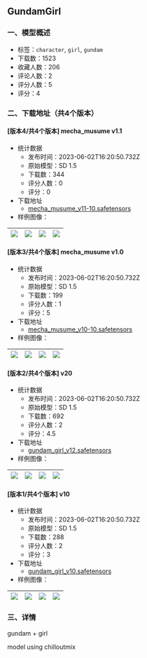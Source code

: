 ## GundamGirl
### 一、模型概述

- 标签：`character`, `girl`, `gundam`
- 下载数：1523
- 收藏人数：206
- 评论人数：2
- 评分人数：5
- 评分：4

### 二、下载地址（共4个版本）

#### [版本4/共4个版本] mecha_musume v1.1

- 统计数据
  - 发布时间：2023-06-02T16:20:50.732Z
  - 原始模型：SD 1.5
  - 下载数：344
  - 评分人数：0
  - 评分：0
- 下载地址
  - [mecha_musume_v11-10.safetensors](https://civitai.com/api/download/models/87758)
- 样例图像：

| <img src="https://image.civitai.com/xG1nkqKTMzGDvpLrqFT7WA/474bf219-b659-4f31-a0f5-0984460aad90/width=450/1006605.jpeg" /> | <img src="https://image.civitai.com/xG1nkqKTMzGDvpLrqFT7WA/9a7c380f-e0d4-4ded-b955-8621bb16d08c/width=450/1006603.jpeg" /> | <img src="https://image.civitai.com/xG1nkqKTMzGDvpLrqFT7WA/6fab01c2-e696-4972-9386-c09aeb71bc82/width=450/1037023.jpeg" /> | <img src="https://image.civitai.com/xG1nkqKTMzGDvpLrqFT7WA/fddb839b-8d5e-4e0f-a525-47ecedeae04f/width=450/1006606.jpeg" /> |
| ---- | ---- | ---- | ---- |

#### [版本3/共4个版本] mecha_musume v1.0

- 统计数据
  - 发布时间：2023-06-02T16:20:50.732Z
  - 原始模型：SD 1.5
  - 下载数：199
  - 评分人数：1
  - 评分：5
- 下载地址
  - [mecha_musume_v10-10.safetensors](https://civitai.com/api/download/models/87538)
- 样例图像：

| <img src="https://image.civitai.com/xG1nkqKTMzGDvpLrqFT7WA/da0757b3-0b8c-4b3d-9d3a-c74e7d042706/width=450/1002421.jpeg" /> | <img src="https://image.civitai.com/xG1nkqKTMzGDvpLrqFT7WA/de5cf2fa-0e70-4f63-82fd-66fbe99f08c7/width=450/1002422.jpeg" /> | <img src="https://image.civitai.com/xG1nkqKTMzGDvpLrqFT7WA/a5849d6d-34aa-4aa8-af42-f307bc5cc87f/width=450/1002423.jpeg" /> | <img src="https://image.civitai.com/xG1nkqKTMzGDvpLrqFT7WA/eabecadb-1e0e-44ff-a7fe-c8c8e9e602c6/width=450/1002425.jpeg" /> |
| ---- | ---- | ---- | ---- |

#### [版本2/共4个版本] v20

- 统计数据
  - 发布时间：2023-06-02T16:20:50.732Z
  - 原始模型：SD 1.5
  - 下载数：692
  - 评分人数：2
  - 评分：4.5
- 下载地址
  - [gundam_girl_v12.safetensors](https://civitai.com/api/download/models/28785)
- 样例图像：

| <img src="https://image.civitai.com/xG1nkqKTMzGDvpLrqFT7WA/3bbeb879-14ab-4987-d765-68a889cf2f00/width=450/324685.jpeg" /> | <img src="https://image.civitai.com/xG1nkqKTMzGDvpLrqFT7WA/2b5af35a-049b-472d-d096-a8cb61cbaf00/width=450/324716.jpeg" /> | <img src="https://image.civitai.com/xG1nkqKTMzGDvpLrqFT7WA/e3586b7f-68be-4f59-420c-40e5aac4cb00/width=450/324715.jpeg" /> | <img src="https://image.civitai.com/xG1nkqKTMzGDvpLrqFT7WA/72c82ea5-af9b-4314-598a-33336ab9bb00/width=450/324714.jpeg" /> |
| ---- | ---- | ---- | ---- |

#### [版本1/共4个版本] v10

- 统计数据
  - 发布时间：2023-06-02T16:20:50.732Z
  - 原始模型：SD 1.5
  - 下载数：288
  - 评分人数：2
  - 评分：3
- 下载地址
  - [gundam_girl_v10.safetensors](https://civitai.com/api/download/models/25585)
- 样例图像：

| <img src="https://image.civitai.com/xG1nkqKTMzGDvpLrqFT7WA/dbc6cc55-02b7-4556-0102-7a771fd3a800/width=450/281095.jpeg" /> | <img src="https://image.civitai.com/xG1nkqKTMzGDvpLrqFT7WA/50c8bce9-ee4f-4b98-1e2d-d45ad145c100/width=450/281114.jpeg" /> | <img src="https://image.civitai.com/xG1nkqKTMzGDvpLrqFT7WA/07ddf029-8b87-4159-28aa-7d20dac3ff00/width=450/281113.jpeg" /> | <img src="https://image.civitai.com/xG1nkqKTMzGDvpLrqFT7WA/1d5630d5-804b-4625-169a-246f99f8b300/width=450/281112.jpeg" /> |
| ---- | ---- | ---- | ---- |


### 三、详情
<p>gundam + girl</p><p>model using chilloutmix</p>